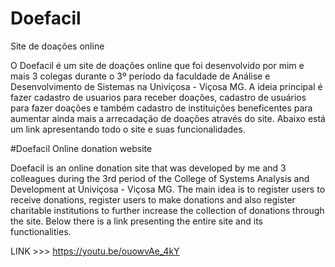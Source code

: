 # Doefacil
Site de doações online

O Doefacil é um site de doações online que foi desenvolvido por mim e mais 3 colegas durante o 3º período da faculdade de Análise e Desenvolvimento de Sistemas na Univiçosa - Viçosa MG.
A ideia principal é fazer cadastro de usuarios para receber doações, cadastro de usuários para fazer doações e também cadastro de instituições beneficentes para aumentar ainda mais a arrecadação de doações
através do site. Abaixo está um link apresentando todo o site e suas funcionalidades.

#Doefacil
Online donation website

Doefacil is an online donation site that was developed by me and 3 colleagues during the 3rd period of the College of Systems Analysis and Development at Univiçosa - Viçosa MG.
The main idea is to register users to receive donations, register users to make donations and also register charitable institutions to further increase the collection of donations
through the site. Below there is a link presenting the entire site and its functionalities.

LINK >>>  https://youtu.be/ouowvAe_4kY

